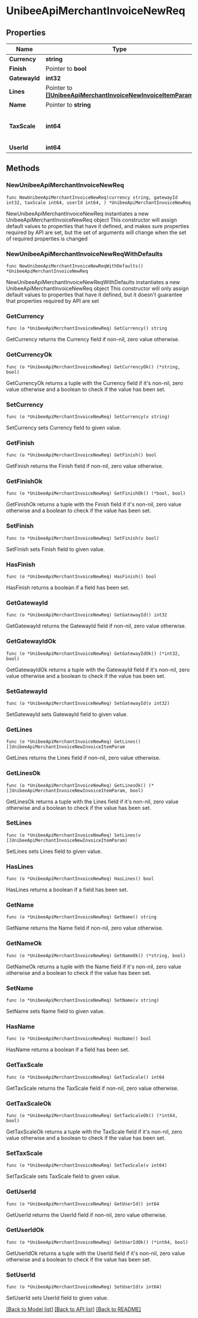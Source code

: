 # UnibeeApiMerchantInvoiceNewReq

## Properties

Name | Type | Description | Notes
------------ | ------------- | ------------- | -------------
**Currency** | **string** | Currency | 
**Finish** | Pointer to **bool** |  | [optional] 
**GatewayId** | **int32** | Gateway Id | 
**Lines** | Pointer to [**[]UnibeeApiMerchantInvoiceNewInvoiceItemParam**](UnibeeApiMerchantInvoiceNewInvoiceItemParam.md) |  | [optional] 
**Name** | Pointer to **string** | Name | [optional] 
**TaxScale** | **int64** | TaxScale，1000 represent 10% | 
**UserId** | **int64** | UserId | 

## Methods

### NewUnibeeApiMerchantInvoiceNewReq

`func NewUnibeeApiMerchantInvoiceNewReq(currency string, gatewayId int32, taxScale int64, userId int64, ) *UnibeeApiMerchantInvoiceNewReq`

NewUnibeeApiMerchantInvoiceNewReq instantiates a new UnibeeApiMerchantInvoiceNewReq object
This constructor will assign default values to properties that have it defined,
and makes sure properties required by API are set, but the set of arguments
will change when the set of required properties is changed

### NewUnibeeApiMerchantInvoiceNewReqWithDefaults

`func NewUnibeeApiMerchantInvoiceNewReqWithDefaults() *UnibeeApiMerchantInvoiceNewReq`

NewUnibeeApiMerchantInvoiceNewReqWithDefaults instantiates a new UnibeeApiMerchantInvoiceNewReq object
This constructor will only assign default values to properties that have it defined,
but it doesn't guarantee that properties required by API are set

### GetCurrency

`func (o *UnibeeApiMerchantInvoiceNewReq) GetCurrency() string`

GetCurrency returns the Currency field if non-nil, zero value otherwise.

### GetCurrencyOk

`func (o *UnibeeApiMerchantInvoiceNewReq) GetCurrencyOk() (*string, bool)`

GetCurrencyOk returns a tuple with the Currency field if it's non-nil, zero value otherwise
and a boolean to check if the value has been set.

### SetCurrency

`func (o *UnibeeApiMerchantInvoiceNewReq) SetCurrency(v string)`

SetCurrency sets Currency field to given value.


### GetFinish

`func (o *UnibeeApiMerchantInvoiceNewReq) GetFinish() bool`

GetFinish returns the Finish field if non-nil, zero value otherwise.

### GetFinishOk

`func (o *UnibeeApiMerchantInvoiceNewReq) GetFinishOk() (*bool, bool)`

GetFinishOk returns a tuple with the Finish field if it's non-nil, zero value otherwise
and a boolean to check if the value has been set.

### SetFinish

`func (o *UnibeeApiMerchantInvoiceNewReq) SetFinish(v bool)`

SetFinish sets Finish field to given value.

### HasFinish

`func (o *UnibeeApiMerchantInvoiceNewReq) HasFinish() bool`

HasFinish returns a boolean if a field has been set.

### GetGatewayId

`func (o *UnibeeApiMerchantInvoiceNewReq) GetGatewayId() int32`

GetGatewayId returns the GatewayId field if non-nil, zero value otherwise.

### GetGatewayIdOk

`func (o *UnibeeApiMerchantInvoiceNewReq) GetGatewayIdOk() (*int32, bool)`

GetGatewayIdOk returns a tuple with the GatewayId field if it's non-nil, zero value otherwise
and a boolean to check if the value has been set.

### SetGatewayId

`func (o *UnibeeApiMerchantInvoiceNewReq) SetGatewayId(v int32)`

SetGatewayId sets GatewayId field to given value.


### GetLines

`func (o *UnibeeApiMerchantInvoiceNewReq) GetLines() []UnibeeApiMerchantInvoiceNewInvoiceItemParam`

GetLines returns the Lines field if non-nil, zero value otherwise.

### GetLinesOk

`func (o *UnibeeApiMerchantInvoiceNewReq) GetLinesOk() (*[]UnibeeApiMerchantInvoiceNewInvoiceItemParam, bool)`

GetLinesOk returns a tuple with the Lines field if it's non-nil, zero value otherwise
and a boolean to check if the value has been set.

### SetLines

`func (o *UnibeeApiMerchantInvoiceNewReq) SetLines(v []UnibeeApiMerchantInvoiceNewInvoiceItemParam)`

SetLines sets Lines field to given value.

### HasLines

`func (o *UnibeeApiMerchantInvoiceNewReq) HasLines() bool`

HasLines returns a boolean if a field has been set.

### GetName

`func (o *UnibeeApiMerchantInvoiceNewReq) GetName() string`

GetName returns the Name field if non-nil, zero value otherwise.

### GetNameOk

`func (o *UnibeeApiMerchantInvoiceNewReq) GetNameOk() (*string, bool)`

GetNameOk returns a tuple with the Name field if it's non-nil, zero value otherwise
and a boolean to check if the value has been set.

### SetName

`func (o *UnibeeApiMerchantInvoiceNewReq) SetName(v string)`

SetName sets Name field to given value.

### HasName

`func (o *UnibeeApiMerchantInvoiceNewReq) HasName() bool`

HasName returns a boolean if a field has been set.

### GetTaxScale

`func (o *UnibeeApiMerchantInvoiceNewReq) GetTaxScale() int64`

GetTaxScale returns the TaxScale field if non-nil, zero value otherwise.

### GetTaxScaleOk

`func (o *UnibeeApiMerchantInvoiceNewReq) GetTaxScaleOk() (*int64, bool)`

GetTaxScaleOk returns a tuple with the TaxScale field if it's non-nil, zero value otherwise
and a boolean to check if the value has been set.

### SetTaxScale

`func (o *UnibeeApiMerchantInvoiceNewReq) SetTaxScale(v int64)`

SetTaxScale sets TaxScale field to given value.


### GetUserId

`func (o *UnibeeApiMerchantInvoiceNewReq) GetUserId() int64`

GetUserId returns the UserId field if non-nil, zero value otherwise.

### GetUserIdOk

`func (o *UnibeeApiMerchantInvoiceNewReq) GetUserIdOk() (*int64, bool)`

GetUserIdOk returns a tuple with the UserId field if it's non-nil, zero value otherwise
and a boolean to check if the value has been set.

### SetUserId

`func (o *UnibeeApiMerchantInvoiceNewReq) SetUserId(v int64)`

SetUserId sets UserId field to given value.



[[Back to Model list]](../README.md#documentation-for-models) [[Back to API list]](../README.md#documentation-for-api-endpoints) [[Back to README]](../README.md)


